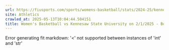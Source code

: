 ```yaml
---
url: https://fiusports.com/sports/womens-basketball/stats/2024-25/kennesaw-state-university/boxscore/12638
site: Athletics
crawled_at: 2025-05-13T10:04:44.504151
title: Women's Basketball vs Kennesaw State University on 2/1/2025 - Box Score - FIU Athletics
---
```


Error generating fit markdown: '<' not supported between instances of 'int' and 'str'